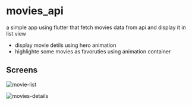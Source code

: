 # movies_api
a simple app using flutter that fetch movies data from api and display it in list view 
- display movie detils using hero animation
- highlighte some movies as favoruties using animation container


## Screens
![movie-list](https://user-images.githubusercontent.com/18370055/81507407-84c36300-92fd-11ea-92d8-285a03aef3a3.png)

![movies-details](https://user-images.githubusercontent.com/18370055/81507409-89881700-92fd-11ea-9475-a3fb6c50e154.png)

